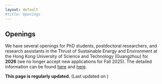 ```yaml
---
layout: default
#title: Openings
---
```


<h2>Openings</h2>

<div class="bigspacer"></div>

<p>We have several openings for PhD students, postdoctoral researchers, and research assistants in the Thrust of Sustainable Energy and Environment at the Hong Kong University of Science and Technology (Guangzhou) for <b>2026</b> (we no longer accept new applications for Fall 2025). The detailed information can be found <a href="https://mp.weixin.qq.com/s/EH8b18B-CgZZ2u3dEUR1dg">here</a> and <a href="https://muchong.com/t-16248230-1">here</a>. </p>

<p><b>This page is regularly updated.</b> (Last updated on <span id="currentDate"></span>)</p>

<script> 
    // Get the current date 
    const today = new Date(); 
    // Format the date as needed (e.g., MM/DD/YYYY) 
    const formattedDate = today.toLocaleDateString(); 
    // Display the date in the HTML 
    document.getElementById("currentDate").textContent = formattedDate; 
</script>



<p id="datetime"></p>

<script>
  // Get current date and time
  var now = new Date();
  var datetime = now.toLocaleString();

  // Insert date and time into HTML
  document.getElementById("datetime").innerHTML = datetime;
</script>
